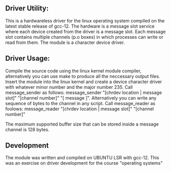 ## Driver Utility:
This is a hardwareless driver for the linux operating system compiled on the latest stable release of gcc-12.
The hardware is a message slot service where each device created from the driver is a message slot.
Each message slot contains multiple channels (p.o boxes) in which processes can write or read from them.
The module is a character device driver.

## Driver Usage:
Compile the source code using the linux kernel module compiler, alternatively you can use make to produce all the neccessary output files.
Insert the module into the linux kernel and create a device character driver with whatever minor number and the major number 235.
Call message_sender as follows: message_sender "[chrdev location | message slot]" "[channel number]" "[ message ]".
Alternatively you can write any sequence of bytes to the channel in any script.
Call message_reader as foolows: message_reader "[chrdev location | message slot]" "[channel number]"

The maximum supported buffer size that can be stored inside a message channel is 128 bytes.

## Development
The module was written and compiled on UBUNTU LSR with gcc-12.
This was an exercise on driver development for the course "operating systems"
